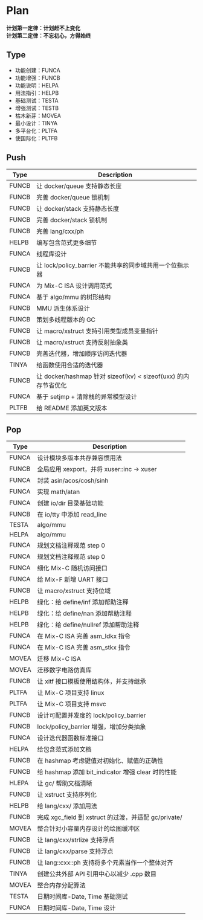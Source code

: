 # Plan
**计划第一定律：计划赶不上变化**  
**计划第二定律：不忘初心，方得始终**

## Type
- 功能创建：FUNCA
- 功能增强：FUNCB
- 功能说明：HELPA
- 用法指引：HELPB
- 基础测试：TESTA
- 增强测试：TESTB
- 枯木新芽：MOVEA
- 最小设计：TINYA
- 多平台化：PLTFA
- 使国际化：PLTFB

## Push
| Type  | Description                                                            |
|-------|------------------------------------------------------------------------|
| FUNCB | 让 docker/queue 支持静态长度                                           |
| FUNCB | 完善 docker/queue 锁机制                                               |
| FUNCB | 让 docker/stack 支持静态长度                                           |
| FUNCB | 完善 docker/stack 锁机制                                               |
| FUNCB | 完善 lang/cxx/ph                                                       |
| HELPB | 编写包含范式更多细节                                                   |
| FUNCA | 线程库设计                                                             |
| FUNCB | 让 lock/policy_barrier 不能共享的同步域共用一个位指示器                |
| FUNCA | 为 Mix-C ISA 设计调用范式                                              |
| FUNCA | 基于 algo/mmu 的树形结构                                               |
| FUNCB | MMU 派生体系设计                                                       |
| FUNCB | 策划多线程版本的 GC                                                    |
| FUNCB | 让 macro/xstruct 支持引用类型成员变量指针                              |
| FUNCB | 让 macro/xstruct 支持反射抽象类                                        |
| FUNCB | 完善迭代器，增加顺序访问迭代器                                         |
| TINYA | 给函数使用合适的迭代器                                                 |
| FUNCB | 让 docker/hashmap 针对 sizeof(kv) < sizeof(uxx) 的内存节省优化         |
| FUNCA | 基于 setjmp + 清除栈的异常模型设计                                     |
| PLTFB | 给 README 添加英文版本                                                 |

## Pop
| Type  | Description                                                            |
|-------|------------------------------------------------------------------------|
| FUNCA | 设计模块多版本共存兼容惯用法                                           |
| FUNCB | 全局应用 xexport，并将 xuser::inc -> xuser                             |
| FUNCA | 封装 asin/acos/cosh/sinh                                               |
| FUNCA | 实现 math/atan                                                         |
| FUNCA | 创建 io/dir 目录基础功能                                               |
| FUNCB | 在 io/tty 中添加 read_line                                             |
| TESTA | algo/mmu                                                               |
| HELPA | algo/mmu                                                               |
| FUNCA | 规划文档注释规范 step 0                                                |
| FUNCA | 规划文档注释规范 step 0                                                |
| FUNCA | 细化 Mix-C 随机访问接口                                                |
| FUNCA | 给 Mix-F 新增 UART 接口                                                |
| FUNCB | 让 macro/xstruct 支持位域                                              |
| HELPB | 绿化：给 define/inf 添加帮助注释                                       |
| HELPB | 绿化：给 define/nan 添加帮助注释                                       |
| HELPB | 绿化：给 define/nullref 添加帮助注释                                   |
| FUNCA | 在 Mix-C ISA 完善 asm_ldkx 指令                                        |
| FUNCA | 在 Mix-C ISA 完善 asm_stkx 指令                                        |
| MOVEA | 迁移 Mix-C ISA                                                         |
| MOVEA | 迁移数字电路仿真库                                                     |
| FUNCB | 让 xitf 接口模板使用结构体，并支持继承                                 |
| PLTFA | 让 Mix-C 项目支持 linux                                                |
| PLTFA | 让 Mix-C 项目支持 msvc                                                 |
| FUNCB | 设计可配置并发度的 lock/policy_barrier                                 |
| FUNCB | lock/policy_barrier 增强，增加分类抽象                                 |
| FUNCA | 设计迭代器函数标准接口                                                 |
| HELPA | 给包含范式添加文档                                                     |
| FUNCB | 在 hashmap 考虑键值对初始化、赋值的正确性                              |
| FUNCB | 给 hashmap 添加 bit_indicator 增强 clear 时的性能                      |
| HLEPA | 让 gc/ 帮助文档清晰                                                    |
| FUNCB | 让 xstruct 支持序列化                                                  |
| HELPB | 给 lang/cxx/ 添加用法                                                  |
| FUNCB | 完成 xgc_field 到 xstruct 的过渡，并适配 gc/private/                   |
| MOVEA | 整合针对小容量内存设计的绘图缓冲区                                     |
| FUNCB | 让 lang/cxx/strlize 支持浮点                                           |
| FUNCB | 让 lang/cxx/parse 支持浮点                                             |
| FUNCB | 让 lang::cxx::ph 支持将多个元素当作一个整体对齐                        |
| TINYA | 创建公共外部 API 引用中心以减少 .cpp 数目                              |
| MOVEA | 整合内存分配算法                                                       |
| TESTA | 日期时间库-Date, Time 基础测试                                         |
| FUNCA | 日期时间库-Date, Time 设计                                             |

